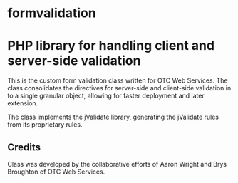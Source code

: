 # formvalidation
<h1>PHP library for handling client and server-side validation</h1>
<p>This is the custom form validation class written for OTC Web Services. The class consolidates the directives for server-side and 
client-side validation in to a single granular object, allowing for faster deployment and later extension.</p>
<p>The class implements the jValidate library, generating the jValidate rules from its proprietary rules.</p>
<h2>Credits</h2>
<p>Class was developed by the collaborative efforts of Aaron Wright and Brys Broughton of OTC Web Services.</p>
